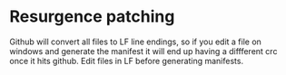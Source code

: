 # Resurgence patching

Github will convert all files to LF line endings, so if you edit a file on windows and generate the manifest it will end up having a diffferent crc once it hits github.  Edit files in LF before generating manifests.
